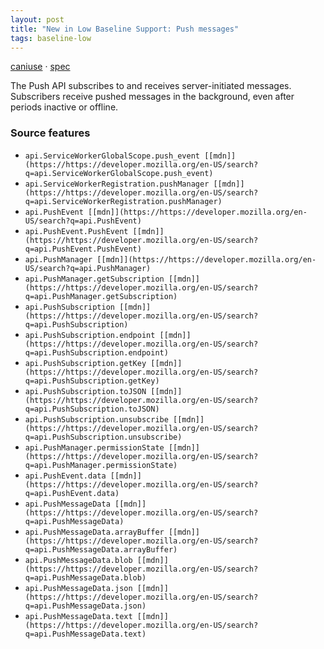 ```yaml
---
layout: post
title: "New in Low Baseline Support: Push messages"
tags: baseline-low
---
```


[caniuse](https://caniuse.com/?search=push) · [spec](https://w3c.github.io/push-api/)

The Push API subscribes to and receives server-initiated messages. Subscribers receive pushed messages in the background, even after periods inactive or offline.

### Source features

- ``api.ServiceWorkerGlobalScope.push_event [[mdn]](https://https://developer.mozilla.org/en-US/search?q=api.ServiceWorkerGlobalScope.push_event)``
- ``api.ServiceWorkerRegistration.pushManager [[mdn]](https://https://developer.mozilla.org/en-US/search?q=api.ServiceWorkerRegistration.pushManager)``
- ``api.PushEvent [[mdn]](https://https://developer.mozilla.org/en-US/search?q=api.PushEvent)``
- ``api.PushEvent.PushEvent [[mdn]](https://https://developer.mozilla.org/en-US/search?q=api.PushEvent.PushEvent)``
- ``api.PushManager [[mdn]](https://https://developer.mozilla.org/en-US/search?q=api.PushManager)``
- ``api.PushManager.getSubscription [[mdn]](https://https://developer.mozilla.org/en-US/search?q=api.PushManager.getSubscription)``
- ``api.PushSubscription [[mdn]](https://https://developer.mozilla.org/en-US/search?q=api.PushSubscription)``
- ``api.PushSubscription.endpoint [[mdn]](https://https://developer.mozilla.org/en-US/search?q=api.PushSubscription.endpoint)``
- ``api.PushSubscription.getKey [[mdn]](https://https://developer.mozilla.org/en-US/search?q=api.PushSubscription.getKey)``
- ``api.PushSubscription.toJSON [[mdn]](https://https://developer.mozilla.org/en-US/search?q=api.PushSubscription.toJSON)``
- ``api.PushSubscription.unsubscribe [[mdn]](https://https://developer.mozilla.org/en-US/search?q=api.PushSubscription.unsubscribe)``
- ``api.PushManager.permissionState [[mdn]](https://https://developer.mozilla.org/en-US/search?q=api.PushManager.permissionState)``
- ``api.PushEvent.data [[mdn]](https://https://developer.mozilla.org/en-US/search?q=api.PushEvent.data)``
- ``api.PushMessageData [[mdn]](https://https://developer.mozilla.org/en-US/search?q=api.PushMessageData)``
- ``api.PushMessageData.arrayBuffer [[mdn]](https://https://developer.mozilla.org/en-US/search?q=api.PushMessageData.arrayBuffer)``
- ``api.PushMessageData.blob [[mdn]](https://https://developer.mozilla.org/en-US/search?q=api.PushMessageData.blob)``
- ``api.PushMessageData.json [[mdn]](https://https://developer.mozilla.org/en-US/search?q=api.PushMessageData.json)``
- ``api.PushMessageData.text [[mdn]](https://https://developer.mozilla.org/en-US/search?q=api.PushMessageData.text)``
